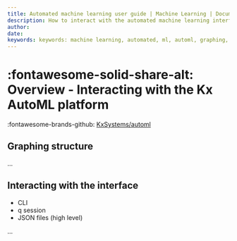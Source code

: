 ```yaml
---
title: Automated machine learning user guide | Machine Learning | Documentation for kdb+ and q
description: How to interact with the automated machine learning interface
author: 
date: 
keywords: keywords: machine learning, automated, ml, automl, graphing, cli, user interface
---
```


# :fontawesome-solid-share-alt: Overview - Interacting with the Kx AutoML platform

:fontawesome-brands-github:
[KxSystems/automl](https://github.com/kxsystems/automl)

## Graphing structure

...

## Interacting with the interface

- CLI
- q session
- JSON files (high level)

...
